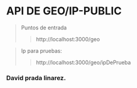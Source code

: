 # API DE GEO/IP-PUBLIC

> Puntos de entrada
>
> > http://localhost:3000/geo

> Ip para pruebas:
>
> > http://localhost:3000/geo/ipDePrueba

### David prada linarez.
